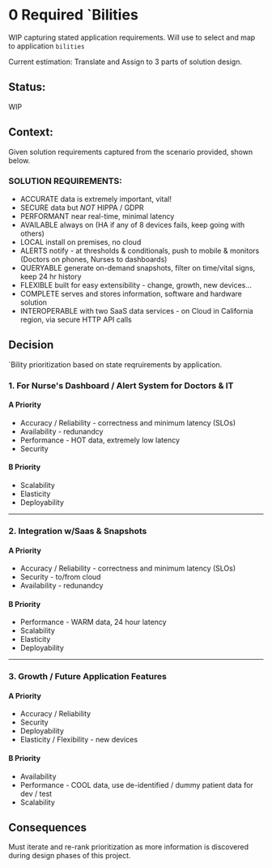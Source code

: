 # 0 Required `Bilities

WIP capturing stated application requirements. Will use to select and map to application `bilities`

Current estimation: Translate and Assign to 3 parts of solution design.

## Status: 
WIP

## Context: 
Given solution requirements captured from the scenario provided, shown below.

### SOLUTION REQUIREMENTS:
  - ACCURATE data is extremely important, vital!
  - SECURE data but *NOT* HIPPA / GDPR
  - PERFORMANT near real-time, minimal latency
  - AVAILABLE always on (HA if any of 8 devices fails, keep going with others)
  - LOCAL install on premises, no cloud
  - ALERTS notify - at thresholds & conditionals, push to mobile & monitors (Doctors on phones, Nurses to dashboards)
  - QUERYABLE generate on-demand snapshots, filter on time/vital signs, keep 24 hr history
  - FLEXIBLE built for easy extensibility - change, growth, new devices...
  - COMPLETE serves and stores information, software and hardware solution
  - INTEROPERABLE with two SaaS data services - on Cloud in California region, via secure HTTP API calls

## Decision
`Bility prioritization based on state reqruirements by application.

### 1. For Nurse's Dashboard / Alert System for Doctors & IT

#### A Priority
- Accuracy / Reliability - correctness and minimum latency (SLOs)
- Availability - redunandcy
- Performance - HOT data, extremely low latency
- Security
#### B Priority
- Scalability
- Elasticity
- Deployability

---

### 2.  Integration w/Saas & Snapshots

#### A Priority
- Accuracy / Reliability - correctness and minimum latency (SLOs)
- Security - to/from cloud
- Availability - redunandcy

#### B Priority
- Performance - WARM data, 24 hour latency
- Scalability
- Elasticity
- Deployability

----

###  3. Growth / Future Application Features

#### A Priority
- Accuracy / Reliability
- Security
- Deployability
- Elasticity / Flexibility - new devices

#### B Priority
- Availability
- Performance - COOL data, use de-identified / dummy patient data for dev / test
- Scalability

## Consequences
Must iterate and re-rank prioritization as more information is discovered during design phases of this project.

